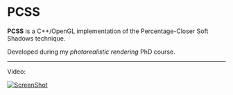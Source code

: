 PCSS
====

**PCSS** is a C++/OpenGL implementation of the Percentage-Closer Soft Shadows technique.

Developed during my *photorealistic rendering* PhD course.

----------

Video:

[![ScreenShot](www.pedroboechat.com/images/PCSS-video-thumbnail.png)](https://www.youtube.com/watch?v=g-AFYDhyN3w)
